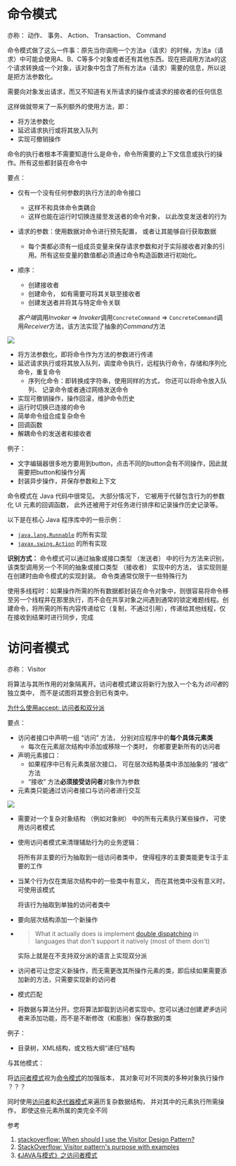 # 命令模式

亦称： 动作、 事务、 Action、 Transaction、 Command

命令模式做了这么一件事：原先当你调用一个方法a（请求）的时候，方法a（请求）中可能会使用A、B、C等多个对象或者还有其他东西。现在把调用方法a的这个请求转换成一个对象，该对象中包含了所有方法a（请求）需要的信息，所以说是把方法参数化。

需要向对象发出请求，而又不知道有关所请求的操作或请求的接收者的任何信息

这样做就带来了一系列额外的使用方法，即：

- 将方法参数化
- 延迟请求执行或将其放入队列
- 实现可撤销操作

命令的执行者根本不需要知道什么是命令，命令所需要的上下文信息或执行的操作。所有这些都封装在命令中





要点：

- 仅有一个没有任何参数的执行方法的命令接口
  - 这样不和具体命令类耦合
  - 这样也能在运行时切换连接至发送者的命令对象， 以此改变发送者的行为

- 请求的参数：使用数据对命令进行预先配置， 或者让其能够自行获取数据

  - 每个类都必须有一组成员变量来保存请求参数和对于实际接收者对象的引用。所有这些变量的数值都必须通过命令构造函数进行初始化。

- 顺序：

  - 创建接收者
  - 创建命令， 如有需要可将其关联至接收者
  - 创建发送者并将其与特定命令关联

  *客户端*调用*Invoker* => *Invoker*调用`ConcreteCommand` => `ConcreteCommand`调用*Receiver*方法，该方法实现了抽象的*Command*方法

![](E:\_data\博文临时库\博文中的图片\命令模式类图.png)







- 将方法参数化，即将命令作为方法的参数进行传递
- 延迟请求执行或将其放入队列，调度命令执行，远程执行命令，存储和序列化命令，重复命令
  - 序列化命令：即转换成字符串，使用同样的方式， 你还可以将命令放入队列、 记录命令或者通过网络发送命令
- 实现可撤销操作，操作回滚，维护命令历史
- 运行时切换已连接的命令
- 简单命令组合成复杂命令
- 回调函数
- 解耦命令的发送者和接收者

例子：

- 文字编辑器很多地方要用到button，点击不同的button会有不同操作，因此就需要把button和操作分离
- 封装异步操作，并保存参数和上下文

命令模式在 Java 代码中很常见。 大部分情况下， 它被用于代替包含行为的参数化 UI 元素的回调函数， 此外还被用于对任务进行排序和记录操作历史记录等。

以下是在核心 Java 程序库中的一些示例：

- [`java.lang.Runnable`](https://docs.oracle.com/javase/8/docs/api/java/lang/Runnable.html) 的所有实现
- [`javax.swing.Action`](https://docs.oracle.com/javase/8/docs/api/javax/swing/Action.html) 的所有实现

**识别方式：** 命令模式可以通过抽象或接口类型 （发送者） 中的行为方法来识别， 该类型调用另一个不同的抽象或接口类型 （接收者） 实现中的方法， 该实现则是在创建时由命令模式的实现封装。 命令类通常仅限于一些特殊行为

使用多线程时：如果操作所需的所有数据都封装在命令对象中，则很容易将命令移至另一个线程并在那里执行，而不会在共享对象之间遇到通常的锁定难题线程。创建命令，将所需的所有内容传递给它（复制，不通过引用），传递给其他线程，仅在接收到结果时进行同步，完成

# 访问者模式

亦称： Visitor

将算法与其所作用的对象隔离开。访问者模式建议将新行为放入一个名为*访问者*的独立类中， 而不是试图将其整合到已有类中。

[为什么使用accept: 访问者和双分派](https://refactoringguru.cn/design-patterns/visitor-double-dispatch)



要点：

- 访问者接口中声明一组 “访问” 方法， 分别对应程序中的**每个具体元素类**
  -  每次在元素层次结构中添加或移除一个类时， 你都要更新所有的访问者
- 声明元素接口：
  - 如果程序中已有元素类层次接口， 可在层次结构基类中添加抽象的 “接收” 方法
  - “接收” 方法**必须接受访问者**对象作为参数
- 元素类只能通过访问者接口与访问者进行交互

![](E:\_data\博文临时库\博文中的图片\访问者模式.png)





- 需要对一个复杂对象结构 （例如对象树） 中的所有元素执行某些操作， 可使用访问者模式

- 使用访问者模式来清理辅助行为的业务逻辑：

  将所有非主要的行为抽取到一组访问者类中， 使得程序的主要类能更专注于主要的工作

- 当某个行为仅在类层次结构中的一些类中有意义， 而在其他类中没有意义时， 可使用该模式

  将该行为抽取到单独的访问者类中

- 要向层次结构添加一个新操作

- > What it actually does is implement [double dispatching](http://en.wikipedia.org/wiki/Double_dispatch) in languages that don't support it natively (most of them don't)

  实际上就是在不支持双分派的语言上实现双分派

- 访问者可让您定义新操作，而无需更改其所操作元素的类，即后续如果需要添加新的方法，只需要实现新的访问者

- 模式匹配

- 将数据与算法分开。您将算法卸载到访问者实现中。您可以通过创建*更多*访问者来添加功能，而不是不断修改（和膨胀）保存数据的类

例子：

- 目录树，XML结构，或文档大纲“递归”结构



与其他模式：

将[访问者模式](https://refactoringguru.cn/design-patterns/visitor)视为[命令模式](https://refactoringguru.cn/design-patterns/command)的加强版本， 其对象可对不同类的多种对象执行操作 ？？？

同时使用[访问者](https://refactoringguru.cn/design-patterns/visitor)和[迭代器模式](https://refactoringguru.cn/design-patterns/iterator)来遍历复杂数据结构， 并对其中的元素执行所需操作， 即使这些元素所属的类完全不同



参考

1. [stackoverflow: When should I use the Visitor Design Pattern?](https://stackoverflow.com/questions/255214/when-should-i-use-the-visitor-design-pattern)
2. [StackOverflow: Visitor pattern's purpose with examples](https://stackoverflow.com/questions/2604169/visitor-patterns-purpose-with-examples)
3. [《JAVA与模式》之访问者模式](https://www.cnblogs.com/java-my-life/archive/2012/06/14/2545381.html)

